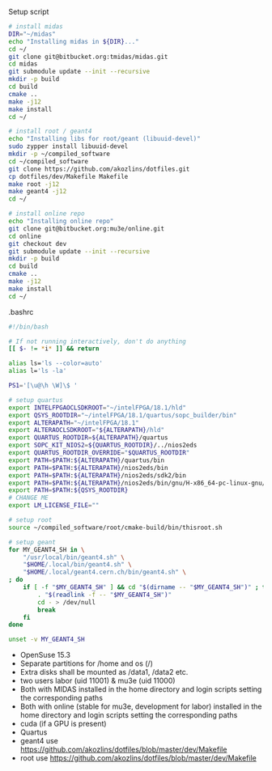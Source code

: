 Setup script
```bash
# install midas
DIR="~/midas"
echo "Installing midas in ${DIR}..."
cd ~/
git clone git@bitbucket.org:tmidas/midas.git
cd midas
git submodule update --init --recursive
mkdir -p build
cd build
cmake ..
make -j12
make install
cd ~/

# install root / geant4
echo "Installing libs for root/geant (libuuid-devel)"
sudo zypper install libuuid-devel
mkdir -p ~/compiled_software
cd ~/compiled_software
git clone https://github.com/akozlins/dotfiles.git
cp dotfiles/dev/Makefile Makefile
make root -j12
make geant4 -j12
cd ~/

# install online repo
echo "Installing online repo"
git clone git@bitbucket.org:mu3e/online.git
cd online
git checkout dev
git submodule update --init --recursive
mkdir -p build
cd build
cmake ..
make -j12
make install
cd ~/

```

.bashrc

```bash
#!/bin/bash

# If not running interactively, don't do anything
[[ $- != *i* ]] && return

alias ls='ls --color=auto'
alias l='ls -la'

PS1='[\u@\h \W]\$ '

# setup quartus
export INTELFPGAOCLSDKROOT="~/intelFPGA/18.1/hld"
export QSYS_ROOTDIR="~/intelFPGA/18.1/quartus/sopc_builder/bin"
export ALTERAPATH="~/intelFPGA/18.1"
export ALTERAOCLSDKROOT="${ALTERAPATH}/hld"
export QUARTUS_ROOTDIR=${ALTERAPATH}/quartus
export SOPC_KIT_NIOS2=${QUARTUS_ROOTDIR}/../nios2eds
export QUARTUS_ROOTDIR_OVERRIDE="$QUARTUS_ROOTDIR"
export PATH=$PATH:${ALTERAPATH}/quartus/bin
export PATH=$PATH:${ALTERAPATH}/nios2eds/bin
export PATH=$PATH:${ALTERAPATH}/nios2eds/sdk2/bin
export PATH=$PATH:${ALTERAPATH}/nios2eds/bin/gnu/H-x86_64-pc-linux-gnu/bin
export PATH=$PATH:${QSYS_ROOTDIR}
# CHANGE ME
export LM_LICENSE_FILE=""

# setup root
source ~/compiled_software/root/cmake-build/bin/thisroot.sh

# setup geant
for MY_GEANT4_SH in \
    "/usr/local/bin/geant4.sh" \
    "$HOME/.local/bin/geant4.sh" \
    "$HOME/.local/geant4.cern.ch/bin/geant4.sh" \
; do
    if [ -f "$MY_GEANT4_SH" ] && cd "$(dirname -- "$MY_GEANT4_SH")" ; then
        . "$(readlink -f -- "$MY_GEANT4_SH")"
        cd - > /dev/null
        break
    fi
done

unset -v MY_GEANT4_SH

```



* OpenSuse 15.3
* Separate partitions for /home and os (/)
* Extra disks shall be mounted as /data1, /data2 etc.
* two users labor (uid 11001) & mu3e (uid 11000)
* Both with MIDAS installed in the home directory and login scripts setting the corresponding paths
* Both with online (stable for mu3e, development for labor) installed in the home directory and login scripts setting the corresponding paths
* cuda (if a GPU is present)
* Quartus
* geant4 use https://github.com/akozlins/dotfiles/blob/master/dev/Makefile
* root use https://github.com/akozlins/dotfiles/blob/master/dev/Makefile